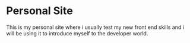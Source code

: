 # Personal Site
 This is my personal site where i usually test my new front end skills and i will be using it to introduce myself to the developer world.
